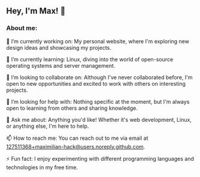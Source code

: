 ## Hey, I'm Max! 👋

### About me:
🔭 I’m currently working on: My personal website, where I'm exploring new design ideas and showcasing my projects.

🌱 I’m currently learning: Linux, diving into the world of open-source operating systems and server management.

👯 I’m looking to collaborate on: Although I've never collaborated before, I'm open to new opportunities and excited to work with others on interesting projects.

🤔 I’m looking for help with: Nothing specific at the moment, but I'm always open to learning from others and sharing knowledge.

💬 Ask me about: Anything you'd like! Whether it's web development, Linux, or anything else, I'm here to help.

📫 How to reach me: You can reach out to me via email at 127511368+maximilian-hack@users.noreply.github.com.

⚡ Fun fact: I enjoy experimenting with different programming languages and technologies in my free time.
